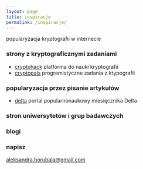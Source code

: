 ```yaml
---
layout: page
title: inspiracje
permalink: /inspiracje/
---
```


popularyzacja kryptografii w internecie

### strony z kryptograficznymi zadaniami

<ul>
  <li> <a href="https://cryptohack.org/" target="_blank">cryptohack</a> platforma do nauki kryptografii </li>
  <li> <a href="https://cryptopals.com/" target="_blank">cryptopals</a> programistyczne zadania z ktypografii</li>
</ul>

### popularyzacja przez pisanie artykułów

<ul>
  <li> <a href="http://www.deltami.edu.pl/" target="_blank">delta</a> portal popularnonaukowy miesięcznika Delta </li>
</ul>

### stron uniwersytetów i grup badawczych

### blogi

### napisz

[aleksandra.horubala@gmail.com](mailto:aleksandra.horubala@gmail.com)
